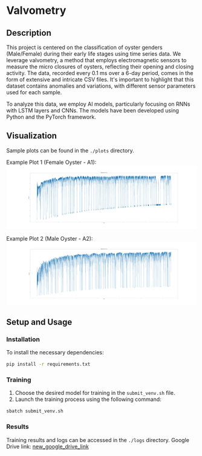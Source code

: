 
# Valvometry

## Description
This project is centered on the classification of oyster genders (Male/Female) during their early life stages using time series data. We leverage valvometry, a method that employs electromagnetic sensors to measure the micro closures of oysters, reflecting their opening and closing activity. The data, recorded every 0.1 ms over a 6-day period, comes in the form of extensive and intricate CSV files. It's important to highlight that this dataset contains anomalies and variations, with different sensor parameters used for each sample.

To analyze this data, we employ AI models, particularly focusing on RNNs with LSTM layers and CNNs. The models have been developed using Python and the PyTorch framework.



## Visualization
Sample plots can be found in the `./plots` directory.

Example Plot 1 (Female Oyster - A1):
![Female Oyster - C2](./Plots/plots/A_1_1.png)

Example Plot 2 (Male Oyster - A2):
![Male Oyster - C3](./Plots/plots/A_2_0.png)

## Setup and Usage

### Installation
To install the necessary dependencies:
```bash
pip install -r requirements.txt
```

### Training
1. Choose the desired model for training in the `submit_venv.sh` file.
2. Launch the training process using the following command:
```bash
sbatch submit_venv.sh
```

### Results
Training results and logs can be accessed in the `./logs` directory.
Google Drive link: [new_google_drive_link](https://drive.google.com/drive/folders/1NHZq86wb4mbXwzRjb4mfaKLgCAriHsRj?usp=drive_link)
